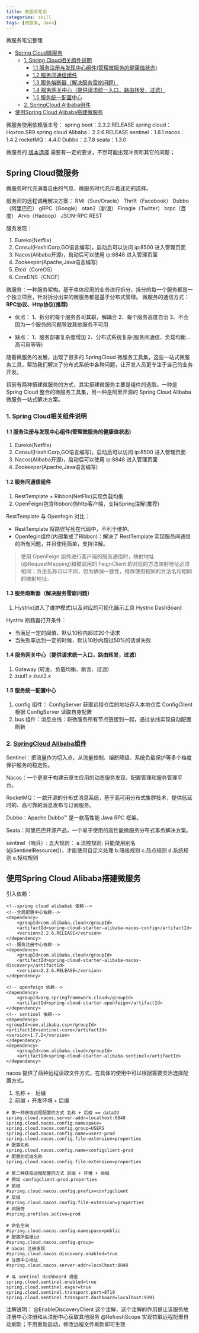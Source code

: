 ```yaml
---
title: 微服务笔记
categories: skill
tags: [微服务, Java]
---
```


微服务笔记整理

<!-- more -->

<!-- @import "[TOC]" {cmd="toc" depthFrom=2 depthTo=6 orderedList=true} -->

<!-- code_chunk_output -->

- [Spring Cloud微服务](#spring-cloud微服务)
  - [1. Spring Cloud相关组件说明](#1-spring-cloud相关组件说明)
    - [1.1 服务注册与发现中心组件(管理微服务的健康值状态)](#11-服务注册与发现中心组件管理微服务的健康值状态)
    - [1.2 服务间通信组件](#12-服务间通信组件)
    - [1.3 服务熔断器（解决服务雪崩问题）](#13-服务熔断器解决服务雪崩问题)
    - [1.4 服务网关中心（提供请求统一入口，路由转发，过滤）](#14-服务网关中心提供请求统一入口路由转发过滤)
    - [1.5 服务统一配置中心](#15-服务统一配置中心)
  - [2. SpringCloud Alibaba组件](#2-springcloud-alibaba组件)
- [使用Spring Cloud Alibaba搭建微服务](#使用spring-cloud-alibaba搭建微服务)

<!-- /code_chunk_output -->
微服务使用依赖版本号：
spring boot：2.3.2.RELEASE
spring cloud：Hoxton.SR9
spring cloud Alibaba：2.2.6.RELEASE
sentinel：1.8.1
nacos：1.4.2
rocketMQ：4.4.0
Dubbo：2.7.8
seata：1.3.0

微服务的 [版本选择](https://github.com/alibaba/spring-cloud-alibaba/wiki/%E7%89%88%E6%9C%AC%E8%AF%B4%E6%98%8E) 需要有一定的要求，不然可能出现冲突和其它的问题；

## Spring Cloud微服务

微服务时代充满着自由的气息，微服务时代充斥着迷茫的选择。

服务间的远程调用解决方案：
RMI（Sun/Oracle）
Thrift（Facebook）
Dubbo（阿里巴巴）
gRPC（Google）
otan2（新浪）
Finagle（Twitter）
brpc（百度）
Arvo（Hadoop）
JSON-RPC
REST

服务发现：

1. Eureka(Netflix)
2. Consul(HashiCorp,GO语言编写)，启动后可以访问 ip:8500 进入管理页面
3. Nacos(Alibaba开源)，启动后可以使用 ip:8848 进入管理页面
4. Zookeeper(Apache,Java语言编写)
5. Etcd（CoreOS）
6. CoreDNS（CNCF）

微服务：一种服务架构。基于单体应用的业务进行拆分，拆分的每一个服务都是一个独立项目，针对拆分出来的微服务都是基于分布式管理。
微服务的通信方式：**RPC协议、Http协议(推荐)**

- 优点：
    1、拆分的每个服务各司其职，解耦合
    2、每个服务高度自治
    3、不会因为一个服务的问题导致其他服务不可用

- 缺点：
    1、服务部署复杂度增加
    2、分布式系统复杂(服务间通信、负载均衡...高可用等等)

随着微服务的发展，出现了很多的 SpringCloud 微服务工具集，这些一站式微服务工具，帮助我们解决了分布式系统中各种问题，让开发人员更专注于自己的业务开发。

目前有两种搭建微服务的方式，其实搭建微服务主要是组件的选取。一种是 Spring Cloud 整合的微服务工具集，另一种是阿里开源的 Spring Cloud Alibaba 微服务一站式解决方案。

### 1. Spring Cloud相关组件说明

#### 1.1 服务注册与发现中心组件(管理微服务的健康值状态)

1. Eureka(Netflix)
2. Consul(HashiCorp,GO语言编写)，启动后可以访问 ip:8500 进入管理页面
3. Nacos(Alibaba开源)，启动后可以使用 ip:8848 进入管理页面
4. Zookeeper(Apache,Java语言编写)

#### 1.2 服务间通信组件

1. RestTemplate + Ribbon(NetFlix)实现负载均衡
2. OpenFeign(包含Ribbon)伪http客户端，支持Spring注解(推荐)

RestTemplate 与 Openfegin 对比：

- RestTemplate 将路径写死在代码中，不利于维护。
- Openfegin组件(内部集成了Ribbon)：解决了 RestTemplate 实现服务间通信的所有问题，并且使用简单，支持注解。

> 使用 OpenFeign 组件进行客户端的服务通信时，映射地址(@RequestMapping)和被调用的 FeignClient 的对应的方法映射地址必须相同；方法名称可以不同，但为确保一致性，推荐使用相同的方法名和相同的映射地址。

#### 1.3 服务熔断器（解决服务雪崩问题）

1. Hystrix(进入了维护模式)以及对应的可视化展示工具 Hystrix DashBoard

Hystrix 断路器打开条件：

- 当满足一定的阈值，默认10秒内超过20个请求
- 当失败率达到一定的时候，默认10秒内超过50%的请求失败

#### 1.4 服务网关中心（提供请求统一入口，路由转发，过滤）

1. Gateway (转发、负载均衡、断言、过滤)
2. zuul1.x zuul2.x

#### 1.5 服务统一配置中心

1. config 组件：
    ConfigServer 获取远程仓库的地址存入本地仓库
    ConfigClient 根据 ConfigServer 读取自身配置
2. bus 组件：消息总线：将微服务所有节点链接到一起，通过总线实现自动配置刷新

### 2. [SpringCloud Alibaba组件](https://github.com/alibaba/spring-cloud-alibaba/blob/2.2.x/README-zh.md)

Sentinel：把流量作为切入点，从流量控制、熔断降级、系统负载保护等多个维度保护服务的稳定性。

Nacos：一个更易于构建云原生应用的动态服务发现、配置管理和服务管理平台。

RocketMQ：一款开源的分布式消息系统，基于高可用分布式集群技术，提供低延时的、高可靠的消息发布与订阅服务。

Dubbo：Apache Dubbo™ 是一款高性能 Java RPC 框架。

Seata：阿里巴巴开源产品，一个易于使用的高性能微服务分布式事务解决方案。

sentinel（哨兵）:
五大规则：
    a.流控规则: 只能使用别名(@SentinelResource())，才能使用自定义处理
    b.降级规则
    c.热点规则
    d.系统规则
    e.授权规则

## 使用Spring Cloud Alibaba搭建微服务

引入依赖：

```xml{.line-numbers}
<!--spring cloud alibabab 依赖-->
<!--全局配置中心依赖-->
<dependency>
    <groupId>com.alibaba.cloud</groupId>
    <artifactId>spring-cloud-starter-alibaba-nacos-config</artifactId>
    <version>2.2.6.RELEASE</version>
</dependency>
<!--服务注册中心依赖-->
<dependency>
    <groupId>com.alibaba.cloud</groupId>
    <artifactId>spring-cloud-starter-alibaba-nacos-discovery</artifactId>
    <version>2.2.6.RELEASE</version>
</dependency>

<!-- openfeign 依赖-->
<dependency>
    <groupId>org.springframework.cloud</groupId>
    <artifactId>spring-cloud-starter-openfeign</artifactId>
</dependency>
<!-- sentinel 依赖-->
<dependency>
<groupId>com.alibaba.csp</groupId>
<artifactId>sentinel-core</artifactId>
<version>1.7.2</version>
</dependency>
<dependency>
    <groupId>com.alibaba.cloud</groupId>
    <artifactId>spring-cloud-starter-alibaba-sentinel</artifactId>
</dependency>
```

nacos 提供了两种远程读取文件方式，在具体的使用中可以根据需要灵活选择配置方式。

1. 名称 +　后缀
2. 前缀 + 开发环境 + 后缀

```properties{.line-numbers}
# 第一种获取远程配置的方式 名称 + 后缀 == dataID
spring.cloud.nacos.server-addr=localhost:8848
spring.cloud.nacos.config.namespace=
spring.cloud.nacos.config.group=USERS
spring.cloud.nacos.config.name=users-prod
spring.cloud.nacos.config.file-extension=properties
# 配置名称
spring.cloud.nacos.config.name=configclient-prod
# 配置的后缀名称
spring.cloud.nacos.config.file-extension=properties

# 第二种获取远程配置的方式 前缀 + 环境 + 后缀
# 例如 configclient-prod.properties
# 前缀
#spring.cloud.nacos.config.prefix=configclient
# 后缀
#spring.cloud.nacos.config.file-extension=properties
# 间隔符
#spring.profiles.active=prod

# 命名空间
#spring.cloud.nacos.config.namespace=public
# 配置所属组id
#spring.cloud.nacos.config.group=
# nacos 注册发现
#spring.cloud.nacos.discovery.enabled=true
# 注册中心地址
#spring.cloud.nacos.server-addr=localhost:8848

# 与 sentinel dashboard 通信
spring.cloud.sentinel.enabled=true
spring.cloud.sentinel.eager=true
spring.cloud.sentinel.transport.port=8719
spring.cloud.sentinel.transport.dashboard=localhost:9191
```

注解说明：
@EnableDiscoveryClient
这个注解，这个注解的作用是让该服务放注册中心注册和从注册中心获取其他服务
@RefreshScope
实现拉取远程配置自动刷新；不用重新启动，修改远程文件刷新即可生效
